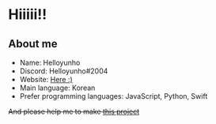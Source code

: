 # Hiiiii!!

## About me

- Name: Helloyunho
- Discord: Helloyunho#2004
- Website: [Here :)](https://helloyunho.xyz)
- Main language: Korean
- Prefer programming languages: JavaScript, Python, Swift

~~And please help me to make [this project](https://github.com/Helloyunho/Paste-alt)~~
